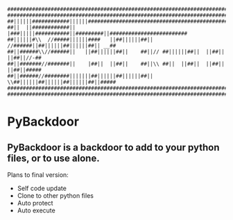 ```
###################################################################################
###################################################################################
##||||||############||||||#########################################################
##||  ||############||   |###|||||###########||#########||#########################
##||||||#\\  //#####||||||####   ||##||||||##|| //######||##||||||##||||||##|| __##
##||######\\//######||   ||##||||||##||    ##||// ##||||||##||  ||##||  ||##||//-##
##||#######//#######||    |##||  ||##||    ##||\\ ##||  ||##||  ||##||  ||##||#####
##||######//########|||||||##||||||##||||||##|| \\##||||||##||||||##||||||##||#####
###################################################################################
###################################################################################
```

# PyBackdoor
## PyBackdoor is a backdoor to add to your python files, or to use alone.

Plans to final version:
 - Self code update
 - Clone to other python files
 - Auto protect
 - Auto execute